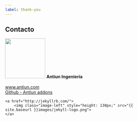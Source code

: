 ```yaml
---
label: thank-you
---
```

## Contacto



<p class="clearfix">
    <img class="image-left" style="height: 130px;" src="{{ site.baseurl }}images/antiun-logo.jpg">
    <strong>Antiun Ingeniería</strong><br><br>
    <a href="http://www.antiun.com">www.antiun.com</a><br>
    <a href="https://github.com/Antiun">Github - Antiun addons</a>
</p>

<p class="clearfix">
    
    <a href="http://jekyllrb.com/">
        <img class="image-left" style="height: 130px;" src="{{ site.baseurl }}images/jekyll-logo.png">
    </a>
    
</p>

